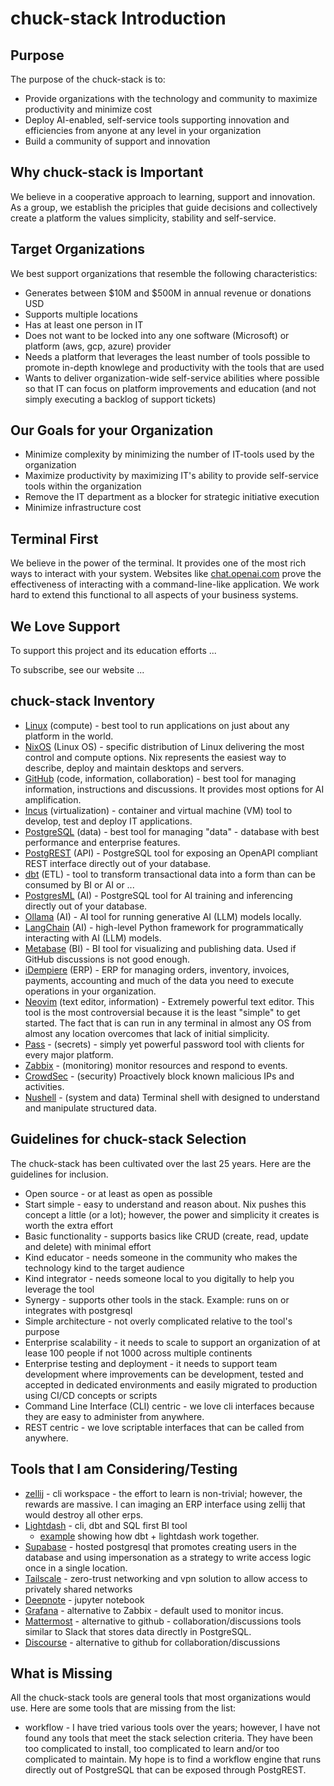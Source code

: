 # chuck-stack Introduction

## Purpose
The purpose of the chuck-stack is to: 
- Provide organizations with the technology and community to maximize productivity and minimize cost
- Deploy AI-enabled, self-service tools supporting innovation and efficiencies from anyone at any level in your organization
- Build a community of support and innovation

## Why chuck-stack is Important
We believe in a cooperative approach to learning, support and innovation. As a group, we establish the priciples that guide decisions and collectively create a platform the values simplicity, stability and self-service.

## Target Organizations
We best support organizations that resemble the following characteristics:
- Generates between $10M and $500M in annual revenue or donations USD
- Supports multiple locations
- Has at least one person in IT
- Does not want to be locked into any one software (Microsoft) or platform (aws, gcp, azure) provider
- Needs a platform that leverages the least number of tools possible to promote in-depth knowlege and productivity with the tools that are used
- Wants to deliver organization-wide self-service abilities where possible so that IT can focus on platform improvements and education (and not simply executing a backlog of support tickets)

## Our Goals for your Organization
- Minimize complexity by minimizing the number of IT-tools used by the organization
- Maximize productivity by maximizing IT's ability to provide self-service tools within the organization
- Remove the IT department as a blocker for strategic initiative execution
- Minimize infrastructure cost

## Terminal First
We believe in the power of the terminal. It provides one of the most rich ways to interact with your system. Websites like [chat.openai.com](https://chat.openai.com/) prove the effectiveness of interacting with a command-line-like application. We work hard to extend this functional to all aspects of your business systems.

## We Love Support
To support this project and its education efforts ...

To subscribe, see our website ...

## chuck-stack Inventory
- [Linux](https://en.wikipedia.org/wiki/Linux) (compute) - best tool to run applications on just about any platform in the world.
- [NixOS](https://nixos.org/) (Linux OS) - specific distribution of Linux delivering the most control and compute options. Nix represents the easiest way to describe, deploy and maintain desktops and servers.
- [GitHub](https://github.com/) (code, information, collaboration) - best tool for managing information, instructions and discussions. It provides most options for AI amplification.
- [Incus](https://linuxcontainers.org/incus/docs/main/) (virtualization) - container and virtual machine (VM) tool to develop, test and deploy IT applications.
- [PostgreSQL](https://www.postgresql.org/) (data) - best tool for managing "data" - database with best performance and enterprise features.
- [PostgREST](https://postgrest.org/) (API) - PostgreSQL tool for exposing an OpenAPI compliant REST interface directly out of your database.
- [dbt](https://www.getdbt.com/) (ETL) - tool to transform transactional data into a form than can be consumed by BI or AI or ...
- [PostgresML](https://postgresml.org/) (AI) - PostgreSQL tool for AI training and inferencing directly out of your database.
- [Ollama](https://ollama.com/) (AI) - AI tool for running generative AI (LLM) models locally.
- [LangChain](https://www.langchain.com/) (AI) - high-level Python framework for programmatically interacting with AI (LLM) models.
- [Metabase](https://www.metabase.com/) (BI) - BI tool for visualizing and publishing data. Used if GitHub discussions is not good enough.
- [iDempiere](https://www.idempiere.org/) (ERP) - ERP for managing orders, inventory, invoices, payments, accounting and much of the data you need to execute operations in your organization.
- [Neovim](https://neovim.io/) (text editor, information) - Extremely powerful text editor. This tool is the most controversial because it is the least "simple" to get started. The fact that is can run in any terminal in almost any OS from almost any location overcomes that lack of initial simplicity.
- [Pass](https://passwordstore.org) - (secrets) - simply yet powerful password tool with clients for every major platform.
- [Zabbix](https://www.zabbix.com/) - (monitoring) monitor resources and respond to events.
- [CrowdSec](https://www.crowdsec.net/) - (security) Proactively block known malicious IPs and activities.
- [Nushell](https://www.nushell.sh/) - (system and data) Terminal shell with designed to understand and manipulate structured data.

## Guidelines for chuck-stack Selection
The chuck-stack has been cultivated over the last 25 years. Here are the guidelines for inclusion.
- Open source - or at least as open as possible
- Start simple - easy to understand and reason about. Nix pushes this concept a little (or a lot); however, the power and simplicity it creates is worth the extra effort
- Basic functionality - supports basics like CRUD (create, read, update and delete) with minimal effort
- Kind educator - needs someone in the community who makes the technology kind to the target audience
- Kind integrator - needs someone local to you digitally to help you leverage the tool
- Synergy - supports other tools in the stack. Example: runs on or integrates with postgresql
- Simple architecture - not overly complicated relative to the tool's purpose
- Enterprise scalability - it needs to scale to support an organization of at lease 100 people if not 1000 across multiple continents
- Enterprise testing and deployment - it needs to support team development where improvements can be development, tested and accepted in dedicated environments and easily migrated to production using CI/CD concepts or scripts
- Command Line Interface (CLI) centric - we love cli interfaces because they are easy to administer from anywhere.
- REST centric - we love scriptable interfaces that can be called from anywhere.

## Tools that I am Considering/Testing
- [zellij](https://zellij.dev) - cli workspace - the effort to learn is non-trivial; however, the rewards are massive. I can imaging an ERP interface using zellij that would destroy all other erps.
- [Lightdash](https://www.lightdash.com/) - cli, dbt and SQL first BI tool
  - [example](https://www.loom.com/share/c0805a236a994de397ac5142fdfe4b7f) showing how dbt + lightdash work together.
- [Supabase](https://supabase.com/) - hosted postgresql that promotes creating users in the database and using impersonation as a strategy to write access logic once in a single location.
- [Tailscale](https://tailscale.com/) - zero-trust networking and vpn solution to allow access to privately shared networks
- [Deepnote](https://deepnote.com/) - jupyter notebook
- [Grafana](https://grafana.com/) - alternative to Zabbix - default used to monitor incus.
- [Mattermost](https://mattermost.com/) - alternative to github - collaboration/discussions tools similar to Slack that stores data directly in PostgreSQL.
- [Discourse](https://www.discourse.org/) - alternative to github for collaboration/discussions

## What is Missing
All the chuck-stack tools are general tools that most organizations would use. Here are some tools that are missing from the list:
- workflow - I have tried various tools over the years; however, I have not found any tools that meet the stack selection criteria. They have been too complicated to install, too complicated to learn and/or too complicated to maintain. My hope is to find a workflow engine that runs directly out of PostgreSQL that can be exposed through PostgREST.

